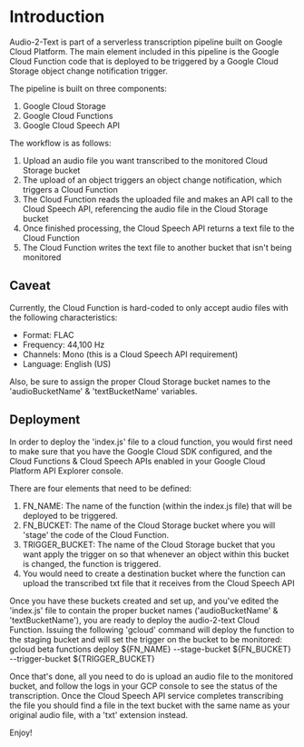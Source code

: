 # Introduction
Audio-2-Text is part of a serverless transcription pipeline built on Google Cloud Platform. The main element included in this pipeline is the Google Cloud Function code that is deployed to be triggered by a Google Cloud Storage object change notification trigger.

The pipeline is built on three components:
1. Google Cloud Storage
2. Google Cloud Functions
3. Google Cloud Speech API

The workflow is as follows:
1. Upload an audio file you want transcribed to the monitored Cloud Storage bucket
2. The upload of an object triggers an object change notification, which triggers a Cloud Function
3. The Cloud Function reads the uploaded file and makes an API call to the Cloud Speech API, referencing the audio file in the Cloud Storage bucket
4. Once finished processing, the Cloud Speech API returns a text file to the Cloud Function
5. The Cloud Function writes the text file to another bucket that isn't being monitored

## Caveat
Currently, the Cloud Function is hard-coded to only accept audio files with the following characteristics:
- Format: FLAC
- Frequency: 44,100 Hz
- Channels: Mono (this is a Cloud Speech API requirement)
- Language: English (US)

Also, be sure to assign the proper Cloud Storage bucket names to the 'audioBucketName' & 'textBucketName' variables.

## Deployment
In order to deploy the 'index.js' file to a cloud function, you would first need to make sure that you have the Google Cloud SDK configured, and the Cloud Functions & Cloud Speech APIs enabled in your Google Cloud Platform API Explorer console.

There are four elements that need to be defined:
1. FN_NAME: The name of the function (within the index.js file) that will be deployed to be triggered.
2. FN_BUCKET: The name of the Cloud Storage bucket where you will 'stage' the code of the Cloud Function.
3. TRIGGER_BUCKET: The name of the Cloud Storage bucket that you want apply the trigger on so that whenever an object within this bucket is changed, the function is triggered.
4. You would need to create a destination bucket where the function can upload the transcribed txt file that it receives from the Cloud Speech API

Once you have these buckets created and set up, and you've edited the 'index.js' file to contain the proper bucket names ('audioBucketName' & 'textBucketName'), you are ready to deploy the audio-2-text Cloud Function. Issuing the following 'gcloud' command will deploy the function to the staging bucket and will set the trigger on the bucket to be monitored:
gcloud beta functions deploy ${FN_NAME} --stage-bucket ${FN_BUCKET} --trigger-bucket ${TRIGGER_BUCKET}

Once that's done, all you need to do is upload an audio file to the monitored bucket, and follow the logs in your GCP console to see the status of the transcription. Once the Cloud Speech API service completes transcribing the file you should find a file in the text bucket with the same name as your original audio file, with a 'txt' extension instead.

Enjoy!
